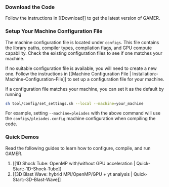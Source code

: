 ### Download the Code

Follow the instructions in [[Download]] to get the latest version of GAMER.

### Setup Your Machine Configuration File

The machine configuration file is located under `configs`. This file contains the library paths, compiler types, compilation flags, and GPU compute capability. Check the existing configuration files to see if one matches your machine.

If no suitable configuration file is available, you will need to create a new one. Follow the instructions in [[Machine Configuration File | Installation:-Machine-Configuration-File]] to set up a configuration file for your machine.

If a configuration file matches your machine, you can set it as the default by running

```bash
sh tool/config/set_settings.sh --local --machine=your_machine
```

For example, setting `--machine=pleiades` with the above command will use the `configs/pleiades.config` machine configuration when compiling the code.

### Quick Demos

Read the following guides to learn how to configure, compile, and run GAMER.

1. [[1D Shock Tube: OpenMP with/without GPU acceleration | Quick-Start:-1D-Shock-Tube]]
2. [[3D Blast Wave: hybrid MPI/OpenMP/GPU + yt analysis | Quick-Start:-3D-Blast-Wave]]
